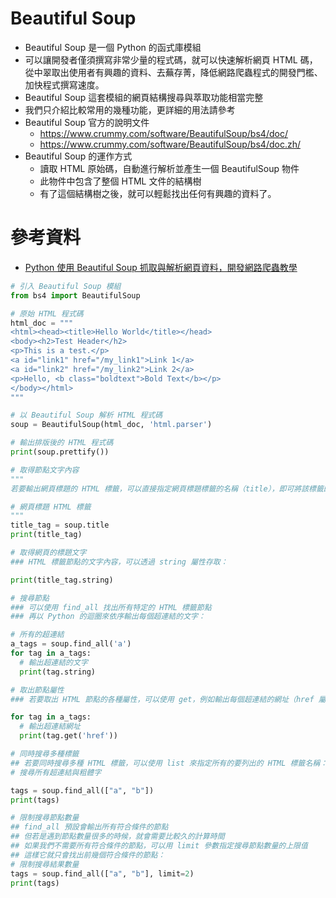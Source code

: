 # Beautiful Soup
- Beautiful Soup 是一個 Python 的函式庫模組
- 可以讓開發者僅須撰寫非常少量的程式碼，就可以快速解析網頁 HTML 碼，從中翠取出使用者有興趣的資料、去蕪存菁，降低網路爬蟲程式的開發門檻、加快程式撰寫速度。
- Beautiful Soup 這套模組的網頁結構搜尋與萃取功能相當完整
- 我們只介紹比較常用的幾種功能，更詳細的用法請參考
- Beautiful Soup 官方的說明文件
  - https://www.crummy.com/software/BeautifulSoup/bs4/doc/
  - https://www.crummy.com/software/BeautifulSoup/bs4/doc.zh/ 
- Beautiful Soup 的運作方式
  - 讀取 HTML 原始碼，自動進行解析並產生一個 BeautifulSoup 物件
  - 此物件中包含了整個 HTML 文件的結構樹
  - 有了這個結構樹之後，就可以輕鬆找出任何有興趣的資料了。

# 參考資料
- [Python 使用 Beautiful Soup 抓取與解析網頁資料，開發網路爬蟲教學](https://blog.gtwang.org/programming/python-beautiful-soup-module-scrape-web-pages-tutorial/)

```python
# 引入 Beautiful Soup 模組
from bs4 import BeautifulSoup

# 原始 HTML 程式碼
html_doc = """
<html><head><title>Hello World</title></head>
<body><h2>Test Header</h2>
<p>This is a test.</p>
<a id="link1" href="/my_link1">Link 1</a>
<a id="link2" href="/my_link2">Link 2</a>
<p>Hello, <b class="boldtext">Bold Text</b></p>
</body></html>
"""

# 以 Beautiful Soup 解析 HTML 程式碼
soup = BeautifulSoup(html_doc, 'html.parser')

# 輸出排版後的 HTML 程式碼
print(soup.prettify())

# 取得節點文字內容
"""
若要輸出網頁標題的 HTML 標籤，可以直接指定網頁標題標籤的名稱（title），即可將該標籤的節點抓出來：

# 網頁標題 HTML 標籤
"""
title_tag = soup.title
print(title_tag)

# 取得網頁的標題文字
### HTML 標籤節點的文字內容，可以透過 string 屬性存取：

print(title_tag.string)

# 搜尋節點
### 可以使用 find_all 找出所有特定的 HTML 標籤節點
### 再以 Python 的迴圈來依序輸出每個超連結的文字：

# 所有的超連結
a_tags = soup.find_all('a')
for tag in a_tags:
  # 輸出超連結的文字
  print(tag.string)

# 取出節點屬性
### 若要取出 HTML 節點的各種屬性，可以使用 get，例如輸出每個超連結的網址（href 屬性）：

for tag in a_tags:
  # 輸出超連結網址
  print(tag.get('href'))

# 同時搜尋多種標籤
## 若要同時搜尋多種 HTML 標籤，可以使用 list 來指定所有的要列出的 HTML 標籤名稱：
# 搜尋所有超連結與粗體字

tags = soup.find_all(["a", "b"])
print(tags)

# 限制搜尋節點數量
## find_all 預設會輸出所有符合條件的節點
## 但若是遇到節點數量很多的時候，就會需要比較久的計算時間
## 如果我們不需要所有符合條件的節點，可以用 limit 參數指定搜尋節點數量的上限值
## 這樣它就只會找出前幾個符合條件的節點：
# 限制搜尋結果數量
tags = soup.find_all(["a", "b"], limit=2)
print(tags)


```

